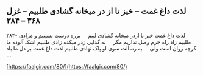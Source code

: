 ## لذت داغ غمت – خیز تا از در میخانه گشادی طلبیم – غزل ۳۶۸ – ۳۸۴


۳۸۴- لذت داغ غمت خیز تا ازدر میخانه گشادی لبیم     برره دوست نشینیم و مرادی طلبیم زاد راه حرم وصل نداریم مگر     به گدایی زدر میکده زادی طلبیم اشک آلوده ما گرچه روان است ولی     به رسالت سوی او پاک نهادی طلبیم لذت داغ غمت بر دل ما باد &#8230;

[https://faalgir.com/80/](https://faalgir.com/80/) 